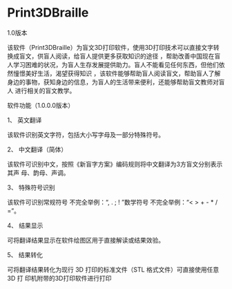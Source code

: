 # Print3DBraille

1.0版本
    
该软件（Print3DBraille）为盲文3D打印软件，使用3D打印技术可以直接文字转换成盲文，供盲人阅读，给盲人提供更多获取知识的途径
，帮助改善中国现在盲人学习困难的状况，为盲人生存发展提供助力。盲人不能看见任何东西，但他们依然憧憬美好生活，渴望获得知识
，该软件能够帮助盲人阅读盲文，帮助盲人了解身边的事物，获知身边的信息，为盲人的生活带来便利，还能够帮助盲文教师对盲人
进行相关的盲文教学。

软件功能（1.0.0.0版本） 

1、 英文翻译 

该软件识别英文字符，包括大小写字母及一部分特殊符号。 

2、 中文翻译（简体） 

该软件可识别中文，按照《新盲字方案》编码规则将中文翻译为3方盲文分别表示其声
母、韵母、声调。 

3、 特殊符号识别 

该软件可识别常规符号 不完全举例：“, . ; ! ”数学符号 不完全举例：“< > + - * / =”。 

4、 结果显示 

可将翻译结果显示在软件绘图区用于直接解读或结果效验。 

5、 结果转化 

可将翻译结果转化为现行 3D 打印的标准文件（STL 格式文件）可直接使用任意 3D 打
印机附带的3D打印软件进行打印 
